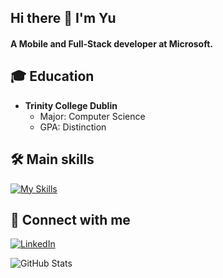 ## Hi there 👋 I'm Yu

#### A Mobile and Full-Stack developer at Microsoft.

## 🎓 Education
- **Trinity College Dublin**
  - Major: Computer Science
  - GPA: Distinction

## 🛠️ Main skills
[![My Skills](https://skillicons.dev/icons?i=git,powershell,java,kotlin,swift,ts,react,nodejs,py,django,anaconda,docker,kubernetes,azure)](https://skillicons.dev)

## 🤝 Connect with me
[![LinkedIn](https://img.shields.io/badge/LinkedIn-0077B5?style=for-the-badge&logo=linkedin&logoColor=white)](https://www.linkedin.com/in/yu-xin-958b121a1/)

<!-- GitHub Stats Card -->
![GitHub Stats](https://github-readme-stats.vercel.app/api?username=Yuki-YuXin&show_icons=true&theme=radical)
